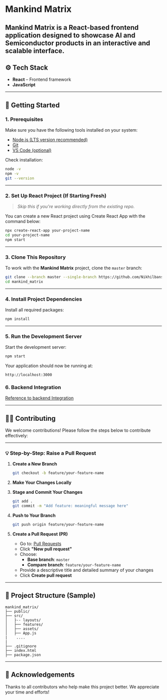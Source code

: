 # Mankind Matrix

**Mankind Matrix** is a React-based frontend application designed to showcase AI and Semiconductor products in an interactive and scalable interface.
---

## ⚙️ Tech Stack

- **React** – Frontend framework
- **JavaScript**

---

## 🚀 Getting Started

### 1. Prerequisites

Make sure you have the following tools installed on your system:

- [Node.js (LTS version recommended)](https://nodejs.org/)
- [Git](https://git-scm.com/)
- [VS Code (optional)](https://code.visualstudio.com/)

Check installation:

```bash
node -v
npm -v
git --version
```

---


### 2. Set Up React Project (If Starting Fresh)

> _Skip this if you're working directly from the existing repo._

You can create a new React project using Create React App with the command below:

```bash
npx create-react-app your-project-name
cd your-project-name
npm start
```

---

### 3. Clone This Repository

To work with the **Mankind Matrix** project, clone the `master` branch:

```bash
git clone --branch master --single-branch https://github.com/Nikhilbansal777/mankind_matrix
cd mankind_matrix
```

---

### 4. Install Project Dependencies

Install all required packages:

```bash
npm install
```

---

### 5. Run the Development Server

Start the development server:

```bash
npm start
```

Your application should now be running at:

```
http://localhost:3000
```
### 6. Backend Integration

[Reference to backend Integration](backendIntegration.md)

---

## 🧑‍💻 Contributing

We welcome contributions! Please follow the steps below to contribute effectively:

---

### 💡 Step-by-Step: Raise a Pull Request

1. **Create a New Branch**

   ```bash
   git checkout -b feature/your-feature-name
   ```

2. **Make Your Changes Locally**

3. **Stage and Commit Your Changes**

   ```bash
   git add .
   git commit -m "Add feature: meaningful message here"
   ```

4. **Push to Your Branch**

   ```bash
   git push origin feature/your-feature-name
   ```

5. **Create a Pull Request (PR)**

   - Go to: [Pull Requests](https://github.com/Nikhilbansal777/mankind_matrix/pulls)
   - Click **"New pull request"**
   - Choose:
     - **Base branch**: `master`
     - **Compare branch**: `feature/your-feature-name`
   - Provide a descriptive title and detailed summary of your changes
   - Click **Create pull request**

---

## 📂 Project Structure (Sample)

```
mankind_matrix/
├── public/
├── src/
│   ├-- layouts/
│   ├── features/
│   ├── assets/
│   ├── App.js
|    ....
|
├── .gitignore
├── index.html
├── package.json
```

---

## 🤝 Acknowledgements

Thanks to all contributors who help make this project better. We appreciate your time and efforts!
